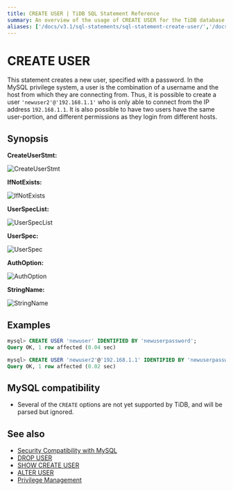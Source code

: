 ```yaml
---
title: CREATE USER | TiDB SQL Statement Reference
summary: An overview of the usage of CREATE USER for the TiDB database.
aliases: ['/docs/v3.1/sql-statements/sql-statement-create-user/','/docs/v3.1/reference/sql/statements/create-user/']
---
```


# CREATE USER

This statement creates a new user, specified with a password. In the MySQL privilege system, a user is the combination of a username and the host from which they are connecting from. Thus, it is possible to create a user `'newuser2'@'192.168.1.1'` who is only able to connect from the IP address `192.168.1.1`. It is also possible to have two users have the same user-portion, and different permissions as they login from different hosts.

## Synopsis

**CreateUserStmt:**

![CreateUserStmt](https://docs-download.pingcap.com/media/images/docs/sqlgram/CreateUserStmt.png)

**IfNotExists:**

![IfNotExists](https://docs-download.pingcap.com/media/images/docs/sqlgram/IfNotExists.png)

**UserSpecList:**

![UserSpecList](https://docs-download.pingcap.com/media/images/docs/sqlgram/UserSpecList.png)

**UserSpec:**

![UserSpec](https://docs-download.pingcap.com/media/images/docs/sqlgram/UserSpec.png)

**AuthOption:**

![AuthOption](https://docs-download.pingcap.com/media/images/docs/sqlgram/AuthOption.png)

**StringName:**

![StringName](https://docs-download.pingcap.com/media/images/docs/sqlgram/StringName.png)

## Examples

```sql
mysql> CREATE USER 'newuser' IDENTIFIED BY 'newuserpassword';
Query OK, 1 row affected (0.04 sec)

mysql> CREATE USER 'newuser2'@'192.168.1.1' IDENTIFIED BY 'newuserpassword';
Query OK, 1 row affected (0.02 sec)
```

## MySQL compatibility

* Several of the `CREATE` options are not yet supported by TiDB, and will be parsed but ignored.

## See also

* [Security Compatibility with MySQL](/security-compatibility-with-mysql.md)
* [DROP USER](/sql-statements/sql-statement-drop-user.md)
* [SHOW CREATE USER](/sql-statements/sql-statement-show-create-user.md)
* [ALTER USER](/sql-statements/sql-statement-alter-user.md)
* [Privilege Management](/privilege-management.md)

